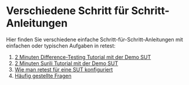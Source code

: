 Verschiedene Schritt für Schritt-Anleitungen
============================================

Hier finden Sie verschiedene einfache Schritt-für-Schritt-Anleitungen mit einfachen oder typischen Aufgaben in retest:

1. [2 Minuten Difference-Testing Tutorial mit der Demo SUT](2-min-diff-testing-demo-tutorial.md)
1. [2 Minuten Surili Tutorial mit der Demo SUT](2-min-surili-demo-tutorial.md)
1. [Wie man retest für eine SUT konfiguriert](wie-man-retest-konfiguriert.md)
1. [Häufig gestellte Fragen](faqs.md)
